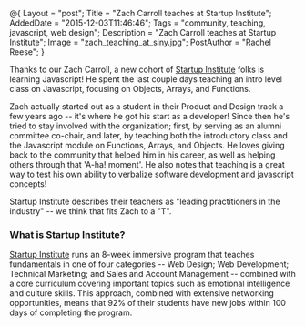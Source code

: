 @{
    Layout = "post";
    Title = "Zach Carroll teaches at Startup Institute";
    AddedDate = "2015-12-03T11:46:46";
    Tags = "community, teaching, javascript, web design";
    Description = "Zach Carroll teaches at Startup Institute";
    Image = "zach_teaching_at_siny.jpg";
    PostAuthor = "Rachel Reese";
}

Thanks to our Zach Carroll, a new cohort of [Startup Institute](https://www.startupinstitute.com/) folks is learning Javascript! He spent the last couple days teaching an intro level class on Javascript, focusing on Objects, Arrays, and Functions. 

Zach actually started out as a student in their Product and Design track a few years ago -- it's where he got his start as a developer! Since then he's tried to stay involved with the organization; first, by serving as an alumni committee co-chair, and later, by teaching both the introductory class and the Javascript module on Functions, Arrays, and Objects. He loves giving back to the community that helped him in his career, as well as helping others through that 'A-ha! moment'. He also notes that teaching is a great way to test his own ability to verbalize software development and javascript concepts! 

Startup Institute describes their teachers as "leading practitioners in the industry" -- we think that fits Zach to a "T". 
<!-- more --> 

### What is Startup Institute? 
[Startup Institute](https://www.startupinstitute.com/) runs an 8-week immersive program that teaches fundamentals in one of four categories -- Web Design; Web Development; Technical Marketing; and Sales and Account Management -- combined with a core curriculum covering important topics such as emotional intelligence and culture skills. This approach, combined with extensive networking opportunities, means that 92% of their students have new jobs within 100 days of completing the program. 

